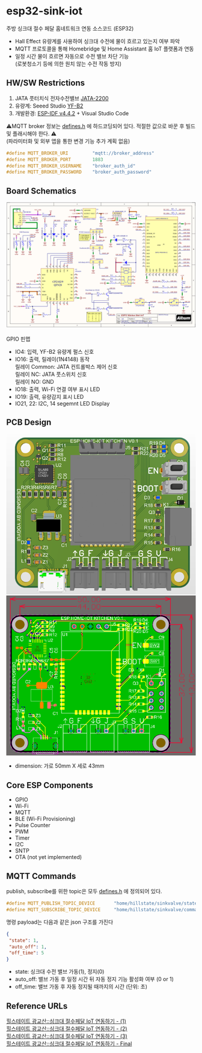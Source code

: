 # esp32-sink-iot
주방 싱크대 절수 페달 홈네트워크 연동 소스코드 (ESP32) <br>
- Hall Effect 유량계를 사용하여 싱크대 수전에 물이 흐르고 있는지 여부 파악
- MQTT 프로토콜을 통해 Homebridge 및 Home Assistant 홈 IoT 플랫폼과 연동
- 일정 시간 물이 흐르면 자동으로 수전 밸브 차단 기능 <br>
(로봇청소기 등에 의한 원치 않는 수전 작동 방지)

HW/SW Restrictions
---
1. JATA 풋터치식 전자수전밸브 [JATA-2200](http://www.jata.co.kr/default/02/01.php?com_board_basic=read_form&com_board_idx=12&&com_board_search_code=&com_board_search_value1=&com_board_search_value2=&com_board_page=&&com_board_id=21&&com_board_id=21)
2. 유량계: Seeed Studio [YF-B2](https://www.seeedstudio.com/Water-Flow-Sensor-YF-B2-p-2879.html)
3. 개발환경: [ESP-IDF v4.4.2](https://docs.espressif.com/projects/esp-idf/en/v4.4.2/esp32/get-started/index.html) + Visual Studio Code

⚠MQTT broker 정보는 [defines.h](https://github.com/YOGYUI/esp32-sink-iot/blob/main/main/include/defines.h) 
에 하드코딩되어 있다. 적절한 값으로 바꾼 후 빌드 및 플래시해야 한다. ️⚠️<br>
(파라미터화 및 외부 앱을 통한 변경 기능 추가 계획 없음)
```c
#define MQTT_BROKER_URI         "mqtt://broker_address"
#define MQTT_BROKER_PORT        1883
#define MQTT_BROKER_USERNAME    "broker_auth_id"
#define MQTT_BROKER_PASSWORD    "broker_auth_password"
```

Board Schematics
---
![schematics.png](./resource/schematics.png) <br><br>
GPIO 핀맵 
- IO4: 입력, YF-B2 유량계 펄스 신호
- IO16: 출력, 릴레이(1N4148) 동작<br>
  릴레이 Common: JATA 컨트롤박스 제어 신호<br>
  릴레이 NC: JATA 풋스위치 신호<br>
  릴레이 NO: GND
- IO18: 출력, Wi-Fi 연결 여부 표시 LED
- IO19: 출력, 유량감지 표시 LED
- IO21, 22: I2C, 14 segemnt LED Display

PCB Design
---
![pcb1.png](./resource/pcb1.png) <br>
![pcb2.png](./resource/pcb2.png) <br>
- dimension: 가로 50mm X 세로 43mm

Core ESP Components
---
- GPIO
- Wi-Fi
- MQTT
- BLE (Wi-Fi Provisioning)
- Pulse Counter
- PWM
- Timer
- I2C
- SNTP
- OTA (not yet implemented)

MQTT Commands
---
publish, subscribe를 위한 topic은 모두 [defines.h](https://github.com/YOGYUI/esp32-sink-iot/blob/main/main/include/defines.h) 
에 정의되어 있다.
```c
#define MQTT_PUBLISH_TOPIC_DEVICE       "home/hillstate/sinkvalve/state"
#define MQTT_SUBSCRIBE_TOPIC_DEVICE     "home/hillstate/sinkvalve/command"
```
명령 payload는 다음과 같은 json 구조를 가진다
 ```json
{
  "state": 1,
  "auto_off": 1,
  "off_time": 5
}
```
- state: 싱크대 수전 밸브 가동(1), 정지(0)
- auto_off: 밸브 가동 후 일정 시간 뒤 자동 정지 기능 활성화 여부 (0 or 1)
- off_time: 밸브 가동 후 자동 정지될 때까지의 시간 (단위: 초)

Reference URLs
---
[힐스테이트 광교산::싱크대 절수페달 IoT 연동하기 - (1)](https://yogyui.tistory.com/392) <br>
[힐스테이트 광교산::싱크대 절수페달 IoT 연동하기 - (2)](https://yogyui.tistory.com/393) <br>
[힐스테이트 광교산::싱크대 절수페달 IoT 연동하기 - (3)](https://yogyui.tistory.com/394) <br>
[힐스테이트 광교산::싱크대 절수페달 IoT 연동하기 - Final](https://yogyui.tistory.com/397) <br>